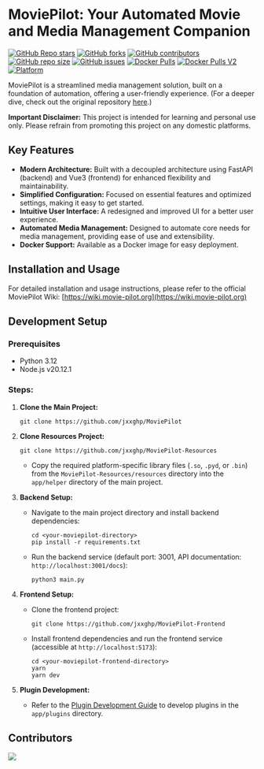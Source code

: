 # MoviePilot: Your Automated Movie and Media Management Companion

[![GitHub Repo stars](https://img.shields.io/github/stars/jxxghp/MoviePilot?style=for-the-badge)](https://github.com/jxxghp/MoviePilot)
[![GitHub forks](https://img.shields.io/github/forks/jxxghp/MoviePilot?style=for-the-badge)](https://github.com/jxxghp/MoviePilot)
[![GitHub contributors](https://img.shields.io/github/contributors/jxxghp/MoviePilot?style=for-the-badge)](https://github.com/jxxghp/MoviePilot)
[![GitHub repo size](https://img.shields.io/github/repo-size/jxxghp/MoviePilot?style=for-the-badge)](https://github.com/jxxghp/MoviePilot)
[![GitHub issues](https://img.shields.io/github/issues/jxxghp/MoviePilot?style=for-the-badge)](https://github.com/jxxghp/MoviePilot)
[![Docker Pulls](https://img.shields.io/docker/pulls/jxxghp/moviepilot?style=for-the-badge)](https://hub.docker.com/r/jxxghp/moviepilot)
[![Docker Pulls V2](https://img.shields.io/docker/pulls/jxxghp/moviepilot-v2?style=for-the-badge)](https://hub.docker.com/r/jxxghp/moviepilot-v2)
[![Platform](https://img.shields.io/badge/platform-Windows%20%7C%20Linux%20%7C%20Synology-blue?style=for-the-badge)](https://github.com/jxxghp/MoviePilot)

MoviePilot is a streamlined media management solution, built on a foundation of automation, offering a user-friendly experience.  (For a deeper dive, check out the original repository [here](https://github.com/jxxghp/MoviePilot).)

**Important Disclaimer:** This project is intended for learning and personal use only. Please refrain from promoting this project on any domestic platforms.

## Key Features

*   **Modern Architecture:** Built with a decoupled architecture using FastAPI (backend) and Vue3 (frontend) for enhanced flexibility and maintainability.
*   **Simplified Configuration:** Focused on essential features and optimized settings, making it easy to get started.
*   **Intuitive User Interface:** A redesigned and improved UI for a better user experience.
*   **Automated Media Management:** Designed to automate core needs for media management, providing ease of use and extensibility.
*   **Docker Support:** Available as a Docker image for easy deployment.

## Installation and Usage

For detailed installation and usage instructions, please refer to the official MoviePilot Wiki: [https://wiki.movie-pilot.org](https://wiki.movie-pilot.org)

## Development Setup

### Prerequisites

*   Python 3.12
*   Node.js v20.12.1

### Steps:

1.  **Clone the Main Project:**
    ```shell
    git clone https://github.com/jxxghp/MoviePilot
    ```

2.  **Clone Resources Project:**
    ```shell
    git clone https://github.com/jxxghp/MoviePilot-Resources
    ```
    *   Copy the required platform-specific library files (`.so`, `.pyd`, or `.bin`) from the `MoviePilot-Resources/resources` directory into the `app/helper` directory of the main project.

3.  **Backend Setup:**
    *   Navigate to the main project directory and install backend dependencies:
        ```shell
        cd <your-moviepilot-directory>
        pip install -r requirements.txt
        ```
    *   Run the backend service (default port: 3001, API documentation: `http://localhost:3001/docs`):
        ```shell
        python3 main.py
        ```

4.  **Frontend Setup:**
    *   Clone the frontend project:
        ```shell
        git clone https://github.com/jxxghp/MoviePilot-Frontend
        ```
    *   Install frontend dependencies and run the frontend service (accessible at `http://localhost:5173`):
        ```shell
        cd <your-moviepilot-frontend-directory>
        yarn
        yarn dev
        ```

5.  **Plugin Development:**
    *   Refer to the [Plugin Development Guide](https://wiki.movie-pilot.org/zh/plugindev) to develop plugins in the `app/plugins` directory.

## Contributors

<a href="https://github.com/jxxghp/MoviePilot/graphs/contributors">
  <img src="https://contrib.rocks/image?repo=jxxghp/MoviePilot" />
</a>